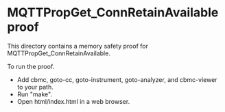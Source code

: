 MQTTPropGet_ConnRetainAvailable proof
==============

This directory contains a memory safety proof for MQTTPropGet_ConnRetainAvailable.

To run the proof.
* Add cbmc, goto-cc, goto-instrument, goto-analyzer, and cbmc-viewer
  to your path.
* Run "make".
* Open html/index.html in a web browser.

